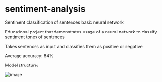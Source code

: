 # sentiment-analysis
Sentiment classification of sentences basic neural network

Educational project that demonstrates usage of a neural network to classify sentiment tones of sentences

Takes sentences as input and classifies them as positive or negative

Average accuracy: 84%

Model structure:

![image](https://github.com/Asquator/sentiment-analysis/assets/92979391/785f38a0-8825-403e-8e43-456b7e47304e)
